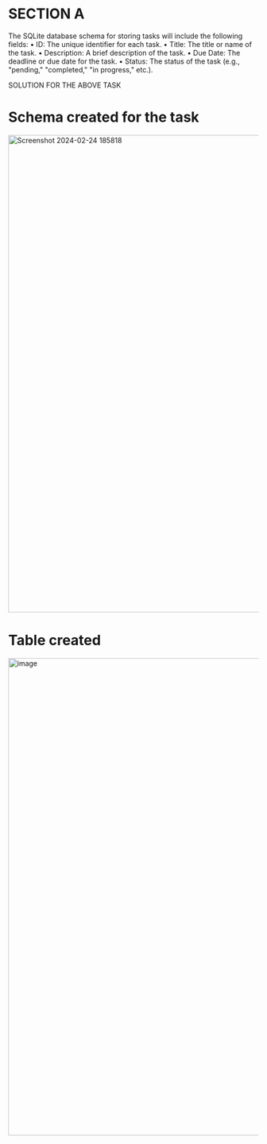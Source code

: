 # SECTION A 

The SQLite database schema for storing tasks will include the following fields:
• ID: The unique identifier for each task.
• Title: The title or name of the task.
• Description: A brief description of the task.
• Due Date: The deadline or due date for the task.
• Status: The status of the task (e.g., "pending," "completed," "in progress," etc.).


SOLUTION FOR THE ABOVE TASK 

# Schema created for the task 
<img width="960" alt="Screenshot 2024-02-24 185818" src="https://github.com/yash8245/golangtask/assets/135498759/1a52d670-ec82-4c8b-96d5-0c09819fcfb0">

# Table created 
<img width="960" alt="image" src="https://github.com/yash8245/golangtask/assets/135498759/1b3cb1a0-9aa1-4b5a-9bb5-605e19cfc246">
